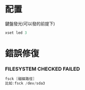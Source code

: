 # 配置
鍵盤發光(可以發的前提下)
```java
xset led 3
```
# 錯誤修復
### FILESYSTEM CHECKED FAILED
```java
fsck [磁碟路徑]
比如:fsck /dev/sda3
```
